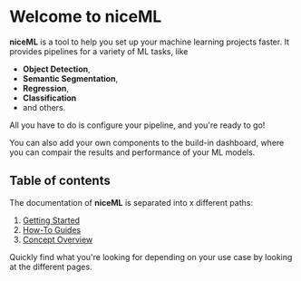 # Welcome to niceML

**niceML** is a tool to help you set up your machine learning projects faster. 
It provides pipelines for a variety of ML tasks, like

- **Object Detection**, 
- **Semantic Segmentation**, 
- **Regression**, 
- **Classification** 
- and others.

All you have to do is configure your pipeline, and you're ready to go!

You can also add your own components to the build-in dashboard, 
where you can compair the results and performance of your ML models.

## Table of contents

The documentation of **niceML** is separated into x different paths:

1. [Getting Started](gettingstarted.md)
2. [How-To Guides](how-to-guides.md)
3. [Concept Overview](concepts.md)

Quickly find what you're looking for depending on
your use case by looking at the different pages.
